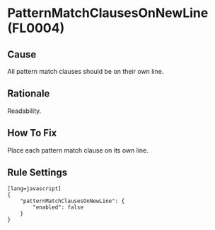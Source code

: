 # PatternMatchClausesOnNewLine (FL0004)

## Cause

All pattern match clauses should be on their own line.

## Rationale

Readability.

## How To Fix

Place each pattern match clause on its own line.

## Rule Settings

	[lang=javascript]
    {
        "patternMatchClausesOnNewLine": { 
            "enabled": false
        }
    }